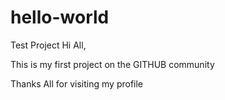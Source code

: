 # hello-world
Test Project
Hi All, 

This is my first project on the GITHUB community

Thanks All for visiting my profile
